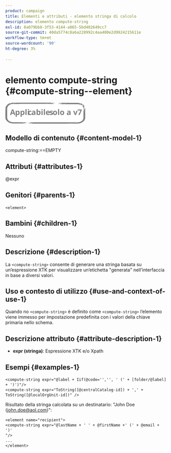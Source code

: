 ```yaml
---
product: campaign
title: Elementi e attributi - elemento stringa di calcolo
description: elemento compute-string
exl-id: 8a079bb8-3f53-4144-a065-5bd402649cc7
source-git-commit: 40da5774c8a6a228992c4aa400e2d9924215611e
workflow-type: tm+mt
source-wordcount: '90'
ht-degree: 3%

---
```


# elemento compute-string {#compute-string--element}

![](../../../assets/v7-only.svg)

## Modello di contenuto {#content-model-1}

compute-string:==EMPTY

## Attributi {#attributes-1}

@expr

## Genitori {#parents-1}

`<element>`

## Bambini {#children-1}

Nessuno

## Descrizione {#description-1}

La `<compute-string>` consente di generare una stringa basata su un’espressione XTK per visualizzare un’etichetta &quot;generata&quot; nell’interfaccia in base a diversi valori.

## Uso e contesto di utilizzo {#use-and-context-of-use-1}

Quando no `<compute-string>` è definito come `<compute-string>` l’elemento viene immesso per impostazione predefinita con i valori della chiave primaria nello schema.

## Descrizione attributo {#attribute-description-1}

* **expr (stringa)**: Espressione XTK e/o Xpath

## Esempi {#examples-1}

```
<compute-string expr="@label + Iif(@code='','', ' (' + [folder/@label] + ')')"/>  
<compute-string expr="ToString([@centralCatalog-id]) + ',' + ToString([@localOrgUnit-id])" />
```

Risultato della stringa calcolata su un destinatario: &quot;John Doe (john.doe@aol.com)&quot;:

```
<element name="recipient">
<compute-string expr="@lastName + ' ' + @firstName +' (' + @email + ')'
"/>
...
</element>
```
